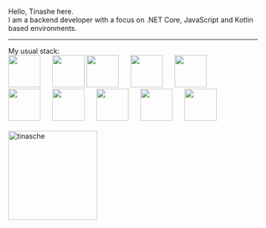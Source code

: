 Hello, Tinashe here. <br> 
I am a backend developer with a focus on .NET Core, JavaScript and Kotlin based environments.
<hr>
My usual stack:
<div>
<img src="https://cdn.jsdelivr.net/gh/devicons/devicon/icons/azure/azure-original.svg" style="margin-right:20px;" width="65px" />
<img src="https://cdn.jsdelivr.net/gh/devicons/devicon/icons/amazonwebservices/amazonwebservices-original.svg" width="65px" />
<img src="https://cdn.jsdelivr.net/gh/devicons/devicon/icons/dotnetcore/dotnetcore-original.svg" style="margin-right:20px;" width="65px"/>
<img src="https://cdn.jsdelivr.net/gh/devicons/devicon/icons/nestjs/nestjs-plain.svg" style="margin-right:20px;" width="65px"/>
<img src="https://cdn.jsdelivr.net/gh/devicons/devicon/icons/vuejs/vuejs-plain-wordmark.svg" style="margin-right:20px;" width="65px"/>       
<img src="https://cdn.jsdelivr.net/gh/devicons/devicon/icons/codeigniter/codeigniter-plain.svg" style="margin-right:20px;" width="65px" />
<img src="https://cdn.jsdelivr.net/gh/devicons/devicon/icons/kotlin/kotlin-plain.svg" style="margin-right:20px;" width="65px" /> 
<img src="https://cdn.jsdelivr.net/gh/devicons/devicon/icons/typescript/typescript-original.svg" style="margin-right:20px;" width="65px"/>
<img src="https://cdn.jsdelivr.net/gh/devicons/devicon/icons/microsoftsqlserver/microsoftsqlserver-plain.svg" style="margin-right:20px;" width="65px"/>
<img src="https://cdn.jsdelivr.net/gh/devicons/devicon/icons/postgresql/postgresql-original-wordmark.svg" style="margin-right:20px;" width="65px"/>

<!--<img src="https://cdn.jsdelivr.net/gh/devicons/devicon/icons/flutter/flutter-plain.svg" style="margin-right:20px;" width="65px" />-->
<br>
<br>
<img height="180em" show_icons=true align="center" src="https://github-readme-stats.vercel.app/api/top-langs?username=tinasche&show_icons=true&locale=en&layout=compact&langs_count=8&theme=vue" alt="tinasche"/>
</div>     
<!--<img src="https://img.shields.io/badge/Amazon_AWS-FF9900?style=for-the-badge&logo=amazonaws&logoColor=white"/>
<img src="https://img.shields.io/badge/microsoft%20azure-0089D6?style=for-the-badge&logo=microsoft-azure&logoColor=white"/>-->
